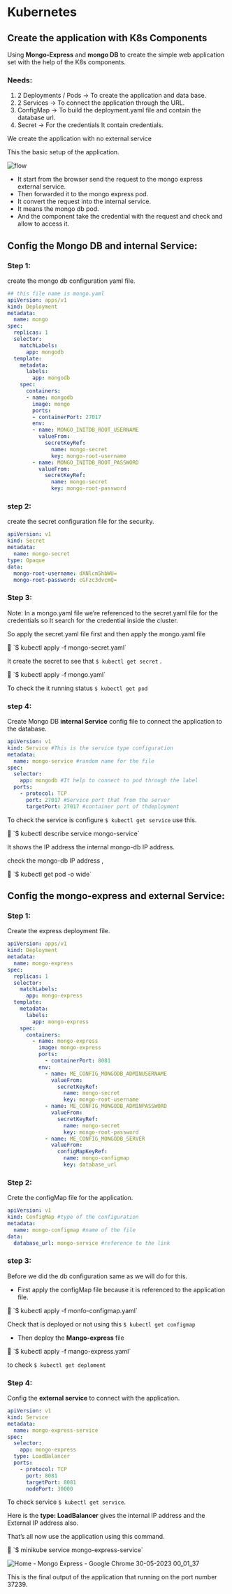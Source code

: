 # Kubernetes
## Create the application with K8s Components

Using **Mongo-Express** and **mongo DB** to create the simple web application set with the help of the K8s components.

### Needs:

1. 2 Deployments / Pods → To create the application and data base.
2. 2 Services → To connect the application through the URL.
3. ConfigMap → To build the deployment.yaml file and contain the database url.
4. Secret → For the credentials It contain credentials.

We create the application with no external service 

This the basic setup of the application.

![flow](https://github.com/Karthikn-n/Kubernetes/assets/102584859/ba3fd7d6-8f89-44a7-a602-f17e4c3cc979)


- It start from the browser send the request to the mongo express external service.
- Then forwarded it to the mongo express pod.
- It convert the request into the internal service.
- It means the mongo db pod.
- And the component take the credential with the request and check and allow to access it.

## Config the Mongo DB and internal Service:

### Step 1:

create the mongo db configuration yaml file.

```yaml
## this file name is mongo.yaml
apiVersion: apps/v1
kind: Deployment
metadata:
  name: mongo
spec:
  replicas: 1
  selector:
    matchLabels:
      app: mongodb
  template:
    metadata:
      labels:
        app: mongodb
    spec:
      containers:
      - name: mongodb
        image: mongo
        ports:
        - containerPort: 27017
        env:
        - name: MONGO_INITDB_ROOT_USERNAME
          valueFrom:
            secretKeyRef:
              name: mongo-secret
              key: mongo-root-username
        - name: MONGO_INITDB_ROOT_PASSWORD
          valueFrom: 
            secretKeyRef:
              name: mongo-secret
              key: mongo-root-password
```

### step 2:

create the secret configuration file for the security.

```yaml
apiVersion: v1
kind: Secret
metadata:
  name: mongo-secret
type: Opaque
data:
  mongo-root-username: dXNlcm5hbWU=
  mongo-root-password: cGFzc3dvcmQ=
```

### Step 3:

Note: In a mongo.yaml file we’re referenced to the secret.yaml file for the credentials so It search for the credential inside the cluster.

So apply the secret.yaml file first and then apply the mongo.yaml file

<aside>
🧀 `$ kubectl apply -f mongo-secret.yaml`

</aside>

It create the secret to see that `$ kubectl get secret` .

<aside>
🧀 `$ kubectl apply -f mongo.yaml`

</aside>

To check the it running status  `$ kubectl get pod`

### step 4:

Create Mongo DB **internal Service** config file to connect the application to the database.

```yaml
apiVersion: v1  
kind: Service #This is the service type configuration
metadata:
  name: mongo-service #random name for the file
spec:
  selector:
    app: mongodb #It help to connect to pod through the label
  ports:
    - protocol: TCP 
      port: 27017 #Service port that from the server
      targetPort: 27017 #container port of thdeployment
```

To check the service is configure `$ kubectl get service` use this.

<aside>
🧀 `$ kubectl describe service mongo-service`

</aside>

It shows the IP address the internal mongo-db IP address.

check the mongo-db IP address ,

<aside>
🧀 `$ kubectl get pod -o wide`

</aside>

## Config the mongo-express and external Service:

### Step 1:

Create the express deployment file.

```yaml
apiVersion: apps/v1
kind: Deployment
metadata:
  name: mongo-express
spec:
  replicas: 1
  selector:
    matchLabels:
      app: mongo-express
  template:
    metadata:
      labels:
        app: mongo-express
    spec:
      containers:
        - name: mongo-express
          image: mongo-express
          ports:
            - containerPort: 8081
          env:
            - name: ME_CONFIG_MONGODB_ADMINUSERNAME
              valueFrom:
                secretKeyRef:
                  name: mongo-secret
                  key: mongo-root-username
            - name: ME_CONFIG_MONGODB_ADMINPASSWORD
              valueFrom:
                secretKeyRef:
                  name: mongo-secret
                  key: mongo-root-password
            - name: ME_CONFIG_MONGODB_SERVER
              valueFrom:
                configMapKeyRef:
                  name: mongo-configmap
                  key: database_url
```

### Step 2:

Crete the configMap file for the application.

```yaml
apiVersion: v1
kind: ConfigMap #type of the configuration
metadata: 
  name: mongo-configmap #name of the file
data:
  database_url: mongo-service #reference to the link
```

### step 3:

Before we did the db configuration same as we will do for this.

- First apply  the configMap file because it is referenced to the application file.

<aside>
🧀 `$ kubectl apply -f monfo-configmap.yaml`

</aside>

Check that is deployed or not using this `$ kubectl get configmap`

- Then deploy the **Mango-express** file

<aside>
🧀 `$ kubectl apply -f mango-express.yaml`

</aside>

to check `$ kubectl get deploment`

### Step 4:

Config the **external service** to connect with the application.

```yaml
apiVersion: v1
kind: Service
metadata:
  name: mongo-express-service
spec:
  selector:
    app: mongo-express
  type: LoadBalancer
  ports:
    - protocol: TCP
      port: 8081
      targetPort: 8081
      nodePort: 30000
```

To check service `$ kubectl get service`.

Here is the **type: LoadBalancer** gives the internal IP address and the External IP address also.

That’s all now use the application using this command.

<aside>
🧀 `$ minikube service mongo-express-service`

</aside>

![Home - Mongo Express - Google Chrome 30-05-2023 00_01_37](https://github.com/Karthikn-n/Kubernetes/assets/102584859/2fc560e7-3987-4d62-93f4-fb093565d7a7)


This is the final output of the application that running on the port number 37239.
